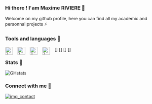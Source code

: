### Hi there ! I'am Maxime RIVIERE 👋

Welcome on my github profile, here you can find all my academic and personnal projects ⚡ 

### Tools and languages 🧰

[<img align="left" alt="AWS" width="25px" src="https://cdn.jsdelivr.net/gh/devicons/devicon/icons/anaconda/anaconda-original.svg" style="padding-right:12px;"/>]
[<img align="left" alt="AWS" width="25px" src="https://cdn.jsdelivr.net/gh/devicons/devicon/icons/python/python-original.svg" style="padding-right:12px;"/>]
[<img align="left" alt="AWS" width="25px" src="https://cdn.jsdelivr.net/gh/devicons/devicon/icons/cplusplus/cplusplus-original.svg" style="padding-right:12px;"/>]
[<img align="left" alt="AWS" width="25px" src="https://cdn.jsdelivr.net/gh/devicons/devicon/icons/arduino/arduino-original.svg" style="padding-right:12px;"/>]

### Stats 📖
![GHstats](https://github-readme-stats.vercel.app/api?username=Max-Rve&show_icons=true)


### Connect with me 📱
[![img_contact]([https://upload.wikimedia.org/wikipedia/commons/8/81/LinkedIn_icon.svg])](www.linkedin.com/in/riviere-maxime)

